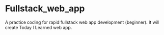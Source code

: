 # Fullstack_web_app
 A practice coding for rapid fullstack web app development (beginner). It will create Today I Learned web app.
